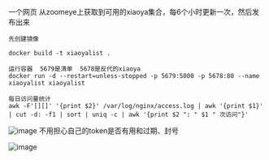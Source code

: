一个网页 从zoomeye上获取到可用的xiaoya集合，每6个小时更新一次，然后发布出来

```
先创建镜像

docker build -t xiaoyalist .

运行容器  5679是清单  5678是反代的xiaoya
docker run -d --restart=unless-stopped -p 5679:5000 -p 5678:80 --name xiaoyalist xiaoyalist
```

```
每日访问量统计
awk -F'[][]' '{print $2}' /var/log/nginx/access.log | awk '{print $1}' | cut -d: -f1 | sort | uniq -c | awk '{print $2 ": " $1 " 次访问"}'

```

![image](https://github.com/meteoryxx/xiaoyalist/assets/11530764/d50de230-5e38-4c55-ad13-447327d2c1ac)
不用担心自己的token是否有用和过期、封号

![image](https://github.com/meteoryxx/xiaoyalist/assets/11530764/09226ad0-276f-4b48-99fd-804a5517cc81)
